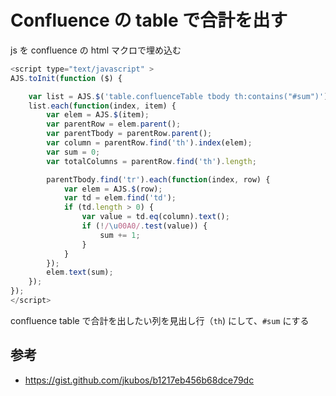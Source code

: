 Confluence の table で合計を出す
=====

js を confluence の html マクロで埋め込む

```javascript
<script type="text/javascript" >
AJS.toInit(function ($) {

    var list = AJS.$('table.confluenceTable tbody th:contains("#sum")');
    list.each(function(index, item) {
        var elem = AJS.$(item);
        var parentRow = elem.parent();
        var parentTbody = parentRow.parent();
        var column = parentRow.find('th').index(elem);
        var sum = 0;
        var totalColumns = parentRow.find('th').length;

        parentTbody.find('tr').each(function(index, row) {
            var elem = AJS.$(row);
            var td = elem.find('td');
            if (td.length > 0) {
                var value = td.eq(column).text();
                if (!/\u00A0/.test(value)) {
                    sum += 1;
                }
            }
        });
        elem.text(sum);
    });
});
</script>
```

confluence table で合計を出したい列を見出し行（`th`) にして、`#sum` にする

## 参考

- https://gist.github.com/jkubos/b1217eb456b68dce79dc
